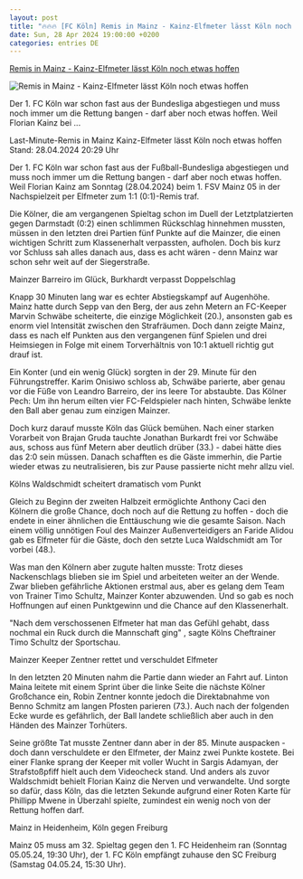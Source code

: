 ```yaml
---
layout: post
title: "🔥🔥🔥 [FC Köln] Remis in Mainz - Kainz-Elfmeter lässt Köln noch etwas hoffen"
date: Sun, 28 Apr 2024 19:00:00 +0200
categories: entries DE
---
```

[Remis in Mainz - Kainz-Elfmeter lässt Köln noch etwas hoffen](https://www.sportschau.de/fussball/bundesliga/kainz-elfmeter-laesst-koeln-noch-etwas-hoffen,bundesliga-spielbericht-1-fsv-mainz-05-1-fc-koeln-100.html)

![Remis in Mainz - Kainz-Elfmeter lässt Köln noch etwas hoffen](https://images.sportschau.de/image/3c3e8737-7a61-4cd7-8c8a-e31c3facc3c3/AAABjyXdH2U/AAABjwnlFvA/16x9-1280/fussball-bundesliga-kainz-102.jpg)

Der 1. FC Köln war schon fast aus der Bundesliga abgestiegen und muss noch immer um die Rettung bangen - darf aber noch etwas hoffen. Weil Florian Kainz bei ...

Last-Minute-Remis in Mainz Kainz-Elfmeter lässt Köln noch etwas hoffen Stand: 28.04.2024 20:29 Uhr

Der 1. FC Köln war schon fast aus der Fußball-Bundesliga abgestiegen und muss noch immer um die Rettung bangen - darf aber noch etwas hoffen. Weil Florian Kainz am Sonntag (28.04.2024) beim 1. FSV Mainz 05 in der Nachspielzeit per Elfmeter zum 1:1 (0:1)-Remis traf.

Die Kölner, die am vergangenen Spieltag schon im Duell der Letztplatzierten gegen Darmstadt (0:2) einen schlimmen Rückschlag hinnehmen mussten, müssen in den letzten drei Partien fünf Punkte auf die Mainzer, die einen wichtigen Schritt zum Klassenerhalt verpassten, aufholen. Doch bis kurz vor Schluss sah alles danach aus, dass es acht wären - denn Mainz war schon sehr weit auf der Siegerstraße.

Mainzer Barreiro im Glück, Burkhardt verpasst Doppelschlag

Knapp 30 Minuten lang war es echter Abstiegskampf auf Augenhöhe. Mainz hatte durch Sepp van den Berg, der aus zehn Metern an FC-Keeper Marvin Schwäbe scheiterte, die einzige Möglichkeit (20.), ansonsten gab es enorm viel Intensität zwischen den Strafräumen. Doch dann zeigte Mainz, dass es nach elf Punkten aus den vergangenen fünf Spielen und drei Heimsiegen in Folge mit einem Torverhältnis von 10:1 aktuell richtig gut drauf ist.

Ein Konter (und ein wenig Glück) sorgten in der 29. Minute für den Führungstreffer. Karim Onisiwo schloss ab, Schwäbe parierte, aber genau vor die Füße von Leandro Barreiro, der ins leere Tor abstaubte. Das Kölner Pech: Um ihn herum eilten vier FC-Feldspieler nach hinten, Schwäbe lenkte den Ball aber genau zum einzigen Mainzer.

Doch kurz darauf musste Köln das Glück bemühen. Nach einer starken Vorarbeit von Brajan Gruda tauchte Jonathan Burkardt frei vor Schwäbe aus, schoss aus fünf Metern aber deutlich drüber (33.) - dabei hätte dies das 2:0 sein müssen. Danach schafften es die Gäste immerhin, die Partie wieder etwas zu neutralisieren, bis zur Pause passierte nicht mehr allzu viel.

Kölns Waldschmidt scheitert dramatisch vom Punkt

Gleich zu Beginn der zweiten Halbzeit ermöglichte Anthony Caci den Kölnern die große Chance, doch noch auf die Rettung zu hoffen - doch die endete in einer ähnlichen die Enttäuschung wie die gesamte Saison. Nach einem völlig unnötigen Foul des Mainzer Außenverteidigers an Faride Alidou gab es Elfmeter für die Gäste, doch den setzte Luca Waldschmidt am Tor vorbei (48.).

Was man den Kölnern aber zugute halten musste: Trotz dieses Nackenschlags blieben sie im Spiel und arbeiteten weiter an der Wende. Zwar blieben gefährliche Aktionen erstmal aus, aber es gelang dem Team von Trainer Timo Schultz, Mainzer Konter abzuwenden. Und so gab es noch Hoffnungen auf einen Punktgewinn und die Chance auf den Klassenerhalt.

"Nach dem verschossenen Elfmeter hat man das Gefühl gehabt, dass nochmal ein Ruck durch die Mannschaft ging" , sagte Kölns Cheftrainer Timo Schultz der Sportschau.

Mainzer Keeper Zentner rettet und verschuldet Elfmeter

In den letzten 20 Minuten nahm die Partie dann wieder an Fahrt auf. Linton Maina leitete mit einem Sprint über die linke Seite die nächste Kölner Großchance ein, Robin Zentner konnte jedoch die Direktabnahme von Benno Schmitz am langen Pfosten parieren (73.). Auch nach der folgenden Ecke wurde es gefährlich, der Ball landete schließlich aber auch in den Händen des Mainzer Torhüters.

Seine größte Tat musste Zentner dann aber in der 85. Minute auspacken - doch dann verschuldete er den Elfmeter, der Mainz zwei Punkte kostete. Bei einer Flanke sprang der Keeper mit voller Wucht in Sargis Adamyan, der Strafstoßpfiff hielt auch dem Videocheck stand. Und anders als zuvor Waldschmidt behielt Florian Kainz die Nerven und verwandelte. Und sorgte so dafür, dass Köln, das die letzten Sekunde aufgrund einer Roten Karte für Phillipp Mwene in Überzahl spielte, zumindest ein wenig noch von der Rettung hoffen darf.

Mainz in Heidenheim, Köln gegen Freiburg

Mainz 05 muss am 32. Spieltag gegen den 1. FC Heidenheim ran (Sonntag 05.05.24, 19:30 Uhr), der 1. FC Köln empfängt zuhause den SC Freiburg (Samstag 04.05.24, 15:30 Uhr).


